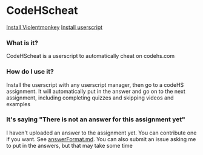 # CodeHScheat
[Install Violentmonkey](https://violentmonkey.github.io/get-it/)
[Install userscript](https://github.com/starchyunderscore/codehscheat/raw/main/codeHScheat.user.js)

### What is it?
CodeHScheat is a userscript to automatically cheat on codehs.com
### How do I use it?
Install the userscript with any userscript manager, then go to a codeHS assignment. It will automatically put in the answer and go on to the next assignment, including completing quizzes and skipping videos and examples
### It's saying "There is not an answer for this assignment yet"
I haven't uploaded an answer to the assignment yet. You can contribute one if you want. See [answerFormat.md](https://github.com/starchyunderscore/codehscheat/blob/main/answerFormat.md).
You can also submit an issue asking me to put in the answers, but that may take some time
